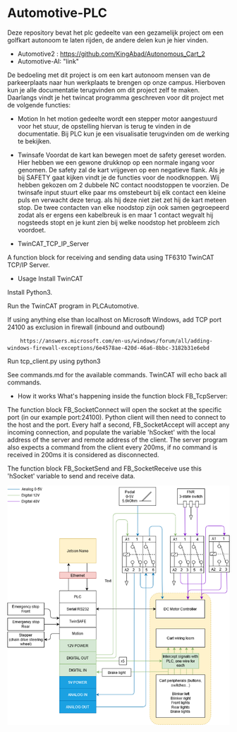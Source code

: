 # Automotive-PLC

Deze repository bevat het plc gedeelte van een gezamelijk project om een golfkart autonoom te laten rijden, de andere delen kun je hier vinden.
  - Automotive2 : https://github.com/KingAbad/Autonomous_Cart_2
  - Automotive-AI: "link"
 
De bedoeling met dit project is om een kart autonoom mensen van de parkeerplaats naar hun werkplaats te brengen op onze campus.
Hierboven kun je alle documentatie terugvinden om dit project zelf te maken.
Daarlangs vindt je het twincat programma geschreven voor dit project met de volgende functies:

- Motion
In het motion gedeelte wordt een stepper motor aangestuurd voor het stuur, de opstelling hiervan is terug te vinden in de documentatie.
Bij PLC kun je een visualisatie terugvinden om de werking te bekijken.

- Twinsafe
Voordat de kart kan bewegen moet de safety gereset worden. Hier hebben we een gewone drukknop op een normale ingang voor genomen. De safety zal de kart vrijgeven op een negatieve flank.
Als je bij SAFETY gaat kijken vindt je de functies voor de noodknoppen. Wij hebben gekozen om 2 dubbele NC contact noodstoppen te voorzien. De twinsafe input stuurt elke paar ms omstebeurt bij elk contact een kleine puls en verwacht deze terug. als hij deze niet ziet zet hij de kart meteen stop. De twee contacten van elke noodstop zijn ook samen gegroepeerd zodat als er ergens een kabelbreuk is en maar 1 contact wegvalt  hij nogsteeds stopt en je kunt zien bij welke noodstop het probleem zich voordoet.

- TwinCAT_TCP_IP_Server

A function block for receiving and sending data using TF6310 TwinCAT TCP/IP Server.

- Usage
Install TwinCAT

Install Python3.

Run the TwinCAT program in PLCAutomotive.

If using anything else than localhost on Microsoft Windows, add TCP port 24100 as exclusion in firewall (inbound and outbound)

		https://answers.microsoft.com/en-us/windows/forum/all/adding-windows-firewall-exceptions/6e4578ae-420d-46a6-8bbc-3182b31e6ebd
		
Run tcp_client.py using python3

See commands.md for the available commands. TwinCAT will echo back all commands.

- How it works
What's happening inside the function block FB_TcpServer:

The function block FB_SocketConnect will open the socket at the specific port (in our example port:24100).
Python client will then need to connect to the host and the port.
Every half a second, FB_SocketAccept will accept any incoming connection, and populate the variable 'hSocket' with the local address of the server and remote address of the client.
The server program also expects a command from the client every 200ms, if no command is received in 200ms it is considered as disconnected.

The function block FB_SocketSend and FB_SocketReceive use this 'hSocket' variable to send and receive data.

![diagram project](Documentatie_Project/Schematic.png)
